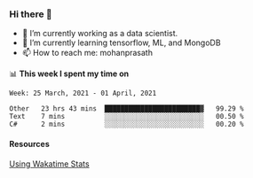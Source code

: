 ### Hi there 👋

- 🔭 I’m currently working as a data scientist.
- 🌱 I’m currently learning tensorflow, ML, and MongoDB
- 📫 How to reach me: mohanprasath

📊 **This week I spent my time on**
<!--START_SECTION:waka-->
```text
Week: 25 March, 2021 - 01 April, 2021

Other   23 hrs 43 mins  ████████████████████████▓   99.29 % 
Text    7 mins          ░░░░░░░░░░░░░░░░░░░░░░░░░   00.50 % 
C#      2 mins          ░░░░░░░░░░░░░░░░░░░░░░░░░   00.20 % 
```
<!--END_SECTION:waka-->

#### Resources
[Using Wakatime Stats](https://github.com/marketplace/actions/waka-readme)
